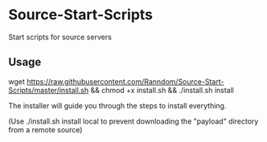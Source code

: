 Source-Start-Scripts
====================

Start scripts for source servers

Usage
-----

wget https://raw.githubusercontent.com/Ranndom/Source-Start-Scripts/master/install.sh && chmod +x install.sh && ./install.sh install

The installer will guide you through the steps to install everything.

(Use ./install.sh install local to prevent downloading the "payload" directory from a remote source)
